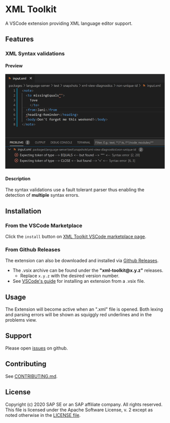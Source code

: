 # XML Toolkit

A VSCode extension providing XML language editor support.

## Features

### XML Syntax validations

#### Preview

![](./resources/preview-syntax-validation.png)

#### Description

The syntax validations use a fault tolerant parser thus enabling
the detection of **multiple** syntax errors.

## Installation

### From the VSCode Marketplace

Click the `install` button on [XML Toolkit VSCode marketplace page](https://marketplace.visualstudio.com/items?itemName=SAPOSS.xml-toolkit).

### From Github Releases

The extension can also be downloaded and installed via [Github Releases](https://github.com/sap/xml-tools/releases).

- The .vsix archive can be found under the **"xml-toolkit\@x.y.z"** releases.
  - Replace `x.y.z` with the desired version number.
- See [VSCode's guide](https://code.visualstudio.com/docs/editor/extension-gallery#_install-from-a-vsix)
  for installing an extension from a .vsix file.

## Usage

The Extension will become active when an ".xml" file is opened.
Both lexing and parsing errors will be shown as squiggly red underlines
and in the problems view.

## Support

Please open [issues](https://github.com/SAP/xml-tools/issues) on github.

## Contributing

See [CONTRIBUTING.md](./CONTRIBUTING.md).

## License

Copyright (c) 2020 SAP SE or an SAP affiliate company. All rights reserved.
This file is licensed under the Apache Software License, v. 2 except as noted otherwise in the [LICENSE file](../../LICENSE).
